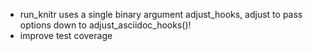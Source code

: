 - run\_knitr uses a single binary argument adjust\_hooks, adjust to pass options
  down to adjust\_asciidoc\_hooks()!
- improve test coverage
